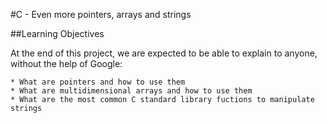 #C - Even more pointers, arrays and strings

##Learning Objectives

At the end of this project, we are expected to be able to explain to anyone, without the help of Google:

    * What are pointers and how to use them
    * What are multidimensional arrays and how to use them
    * What are the most common C standard library fuctions to manipulate strings
